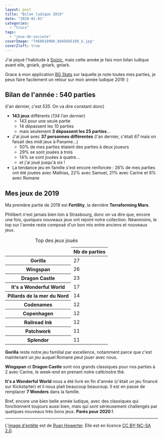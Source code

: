 ```yaml
---
layout: post
title: "Bilan ludique 2019"
date: "2020-01-01"
categories: 
  - "trucs"
tags: 
  - "jeux-de-societe"
coverImage: "7468018980_8d456b5108_k.jpg"
cover2left: true
---
```


J'ai piqué l'habitude à <a href="http://des-en-mousse.com/">Soizic</a>, mais cette année je fais mon bilan ludique avant elle, gniark, gniark, gniark.

Grace à  mon application <a href="https://www.bgstatsapp.com/"><abbr>BG</abbr>&nbsp;Stats</a> sur laquelle je note toutes mes parties, je peux faire facilement un retour sur mon année ludique 2019 :)

<h2>Bilan de l'année : <strong>540 parties</strong></h2>
<p>(l'an dernier, c'est <em>535</em>. On va dire constant donc)</p>

<ul>
<li><strong>143 jeux</strong> différents (<em>134 l'an dernier</em>)
<ul>
<li>143 pour une seule partie</li>
<li>14 dépassent les 10&nbsp;parties</li>
<li>mais seulement <strong>3 dépassent les 25&nbsp;parties</strong>...</li>
</ul></li>
<li>J'ai joué avec <strong>37&nbsp;personnes différentes</strong> (l'an dernier, c'était <em>67</em> mais on faisait des midi jeux à Paname...)
<ul>
<li>50% de mes parties étaient des parties à deux joueurs</li>
<li>29% se sont jouées à trois</li>
<li>14% se sont jouées à quatre...</li>
<li>et j'ai joué jusqu'à six&nbsp;!</li>
</ul></li>
<li>La tendance jeu en famille s'est encore renforcée&nbsp;: 26% de mes parties ont été jouées avec Mathias, 22% avec Samuel, 21% avec Carine et 8% avec Romane</li>
</ul>

<h2>Mes jeux de 2019</h2>

Ma première partie de 2019 est <strong>Fertility</strong>, la dernière <strong>Terraforming Mars</strong>.

Philibert n'est jamais bien loin à Strasbourg, donc on va dire que, encore une fois, <em>quelques</em> nouveaux jeux ont rejoint notre collection. Néanmoins, le top sur l'année reste composé d'un bon mix entre anciens et nouveaux jeux.


<table class="table-charts bar" style="--scale: 40">
  <caption id="caption-1">Top des jeux joués</caption>
  <thead class="sr-only">
    <tr>
      <td></td>
      <th scope="col">Nb de parties</th>
    </tr>
  </thead>
  <tbody>
  <tr>
    <th scope="row">Gorilla</th>
    <td style="--value: 27">
      <span>27</span>
    </td>
  </tr>
  <tr>
    <th scope="row">Wingspan</th>
    <td style="--value: 26">
      <span>26</span>
    </td>
  </tr>
  <tr>
    <th scope="row">Dragon Castle</th>
    <td style="--value: 23">
      <span>23</span>
    </td>
  </tr>
  <tr>
    <th scope="row">It's a Wonderful World</th>
    <td style="--value: 17">
      <span>17</span>
    </td>
  </tr>
  <tr>
    <th scope="row">Pillards de la mer du Nord</th>
    <td style="--value: 14">
      <span>14</span>
    </td>
  </tr>
  <tr>
    <th scope="row">Codenames</th>
    <td style="--value: 12">
      <span>12</span>
    </td>
  </tr>
  <tr>
    <th scope="row">Copenhagen</th>
    <td style="--value: 12">
      <span>12</span>
    </td>
  </tr>
  <tr>
    <th scope="row">Railroad Ink</th>
    <td style="--value: 12">
      <span>12</span>
    </td>
  </tr>
  <tr>
    <th scope="row">Patchwork</th>
    <td style="--value: 11">
      <span>11</span>
    </td>
  </tr>
  <tr>
    <th scope="row">Splendor</th>
    <td style="--value: 11">
      <span>11</span>
    </td>
  </tr></tbody>
</table>

<strong>Gorilla</strong> reste notre jeu familial par excellence, notamment parce que c'est maintenant un jeu auquel Romane peut jouer avec nous.

<strong>Wingspan</strong> et <strong>Dragon Castle</strong> sont nos grands classiques pour nos parties à 2 avec Carine, le week-end en prenant notre café/notre thé.

<strong>It's a Wonderful World</strong> nous a été livré en fin d'année (c'était un jeu financé sur Kickstarter) et il nous plait beaucoup <span class="all-caps">beaucoup</span>. Il est en passe de remplacer <strong>7 Wonders</strong> dans la famille.

Bref, encore une bien belle année ludique, avec des classiques qui fonctionnent toujours aussi bien, mais qui sont sérieusement challengés par quelques nouveaux très bons jeux. <strong>Parés pour 2020&nbsp;!</strong>.

<hr />

L'<a href="https://www.flickr.com/photos/ltdemartinet/7468018980/">image d'entête</a> est de <a href="https://www.flickr.com/photos/ltdemartinet/">Ryan Howerter</a>. Elle est en licence <a href="https://creativecommons.org/licenses/by-nc-sa/2.0/">CC BY-NC-SA 2.0</a>.

